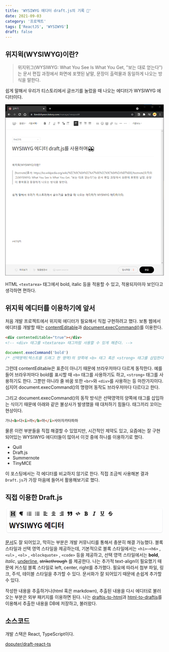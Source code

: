 ```yaml
---
title: 'WYSIWYG 에디터 draft.js의 기록 👀'
date: 2021-09-03
category: '프로젝트'
tags: ['ReactJS', 'WYSIWYG']
draft: false
---
```


## 위지윅(WYSIWYG)이란?

> 위지위그(WYSIWYG: What You See Is What You Get, "보는 대로 얻는다")는 문서 편집 과정에서 화면에 포맷된 낱말, 문장이 출력물과 동일하게 나오는 방식을 말한다.

쉽게 말해서 우리가 티스토리에서 글쓰기를 눌렀을 때 나오는 에디터가 WYSIWYG 에디터이다.

![tistory-editor](images/tistory-editor.png)

HTML `<textarea>` 태그에서 bold, italic 등을 적용할 수 있고, 적용되자마자 보인다고 생각하면 편하다.

## 위지윅 에디터를 이용하기에 앞서

처음 개발 프로젝트에서 위지윅 에디터가 필요해서 직접 구현하려고 했다. 보통 웹에서 에디터를 개발할 때는 [contentEditable](https://developer.mozilla.org/ko/docs/Web/HTML/Global_attributes/contenteditable)과 [document.execCommand()](https://developer.mozilla.org/ko/docs/Web/API/Document/execCommand)를 이용한다.

```html
<div contenteditable="true"></div>
<!-- <div> 태그를 <textarea> 태그처럼 사용할 수 있게 해준다. -->
```

```js
document.execCommand('bold')
/* 선택영역(텍스트를 드래그 한 영역)의 양쪽에 <b> 태그 혹은 <strong> 태그를 삽입한다. */
```

그런데 contentEditable은 표준이 아니기 때문에 브라우저마다 다르게 동작한다. 예를 들어 브라우저마다 bold를 표시할 때 `<b>` 태그를 사용하기도 하고, `<strong>` 태그를 사용하기도 한다. 그뿐만 아니라 줄 바꿈 또한 `<br>`와 `<div>`를 사용하는 등 마찬가지이다. 심지어 document.execCommand()의 명령어 동작도 브라우저마다 다르다고 한다.

그리고 document.execCommand()의 동작 방식은 선택영역의 양쪽에 태그를 삽입하는 식이기 때문에 아래와 같은 불상사가 발생했을 때 대처하기 힘들다. 태그끼리 꼬이는 현상이다.

```html
가나<b>다<i>라</b>마</i>사아자카타파하
```

물론 이런 부분들을 직접 해결할 수 있었지만, 시간적인 제약도 있고, 요즘에는 잘 구현되어있는 WYSIWYG 에디터들이 많아서 이것 중에 하나를 이용하기로 했다.

- Quill
- Draft.js
- Summernote
- TinyMCE

이 포스팅에서는 각 에디터를 비교하지 않기로 한다. 직접 조금씩 사용해본 결과 `Draft.js`가 가장 마음에 들어서 활용해보기로 했다.

## 직접 이용한 Draft.js

![draft-js](images/draft-js.gif)

[문서](https://draftjs.org/)도 잘 되어있고, 막히는 부분은 개발 커뮤니티를 통해서 충분히 해결 가능했다. 블록 스타일과 선택 영역 스타일을 제공하는데, 기본적으로 블록 스타일에서는 `<h1>~<h6>` , `<ul>` , `<ol>` , `<blockquote>` , `<code>` 등을 제공하고, 선택 영역 스타일에서는 **bold**, _italic_, <u>underline</u>, <del>strikethrough</del> 를 제공한다. 나는 추가적 text-align이 필요했기 때문에 커스텀 블록 스타일로 left, center, right를 추가했다. 필요에 따라서 첨부 파일, 링크, 주석, 테이블 스타일을 추가할 수 있다. 문서화가 잘 되어있기 때문에 손쉽게 추가할 수 있다.

작성한 내용을 추출하거나(html 혹은 markdown), 추출된 내용을 다시 에디터로 불러오는 부분은 외부 패키지를 이용하면 된다. 나는 [draftjs-to-html](https://www.npmjs.com/package/draftjs-to-html)과 [html-to-draftjs](https://www.npmjs.com/package/html-to-draftjs)를 이용해서 추출한 내용을 DB에 저장하고, 불러왔다.

## 소스코드

개발 스택은 React, TypeScript이다.

[doputer/draft-react-ts](https://github.com/doputer/draft-react-ts)

